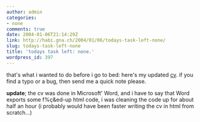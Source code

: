 ```yaml
---
author: admin
categories:
- none
comments: true
date: 2004-01-06T21:14:29Z
link: http://habi.gna.ch/2004/01/06/todays-task-left-none/
slug: todays-task-left-none
title: 'todays task left: none.'
wordpress_id: 397
---
```


that's what i wanted to do before i go to bed: here's my updated [cv](http://habi.gna.ch/cv/cv.html).
if you find a typo or a bug, then send me a quick note please.

**update**; the cv was done in Microsoft' Word, and i have to say that Word exports some f%ç&ed-up html code, i was cleaning the code up for about half an hour (i probably would have been faster writing the cv in html from scratch...)

